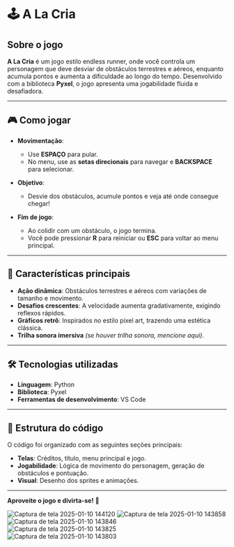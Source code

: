 # 🕹️ A La Cria  

## Sobre o jogo  
**A La Cria** é um jogo estilo endless runner, onde você controla um personagem que deve desviar de obstáculos terrestres e aéreos, enquanto acumula pontos e aumenta a dificuldade ao longo do tempo. Desenvolvido com a biblioteca **Pyxel**, o jogo apresenta uma jogabilidade fluida e desafiadora.

---

## 🎮 Como jogar  
- **Movimentação**:  
  - Use **ESPAÇO** para pular.  
  - No menu, use as **setas direcionais** para navegar e **BACKSPACE** para selecionar.  

- **Objetivo**:  
  - Desvie dos obstáculos, acumule pontos e veja até onde consegue chegar!  

- **Fim de jogo**:  
  - Ao colidir com um obstáculo, o jogo termina.  
  - Você pode pressionar **R** para reiniciar ou **ESC** para voltar ao menu principal.

---

## 🧩 Características principais
- **Ação dinâmica**: Obstáculos terrestres e aéreos com variações de tamanho e movimento.  
- **Desafios crescentes**: A velocidade aumenta gradativamente, exigindo reflexos rápidos.  
- **Gráficos retrô**: Inspirados no estilo pixel art, trazendo uma estética clássica.  
- **Trilha sonora imersiva** *(se houver trilha sonora, mencione aqui)*.

---

## 🛠️ Tecnologias utilizadas  
- **Linguagem**: Python  
- **Biblioteca**: Pyxel  
- **Ferramentas de desenvolvimento**: VS Code  

---

## 📁 Estrutura do código  
O código foi organizado com as seguintes seções principais:  
- **Telas**: Créditos, título, menu principal e jogo.  
- **Jogabilidade**: Lógica de movimento do personagem, geração de obstáculos e pontuação.  
- **Visual**: Desenho dos sprites e animações.  

---
**Aproveite o jogo e divirta-se!** 🎉



![Captura de tela 2025-01-10 144120](https://github.com/user-attachments/assets/7deca5fe-5b9b-4913-b129-be937b5eab64)
![Captura de tela 2025-01-10 143858](https://github.com/user-attachments/assets/e5b264e4-d05f-4f07-bf7c-3dd2cf115375)
![Captura de tela 2025-01-10 143846](https://github.com/user-attachments/assets/5e7b0291-42f8-42a6-a784-262431b6915d)
![Captura de tela 2025-01-10 143825](https://github.com/user-attachments/assets/944acffb-9552-4c71-9a38-d1c9756ffc21)
![Captura de tela 2025-01-10 143803](https://github.com/user-attachments/assets/a72b49e4-6881-4654-b6e6-86a897d53b56)





